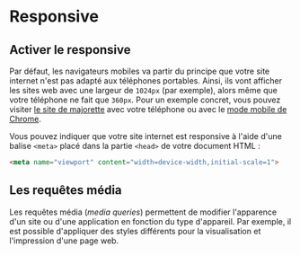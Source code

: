 # Responsive

## Activer le responsive

Par défaut, les navigateurs mobiles va partir du principe que votre site internet n'est pas adapté aux téléphones portables. Ainsi, ils vont afficher les sites web avec une largeur de `1024px` (par exemple), alors même que votre téléphone ne fait que `360px`. Pour un exemple concret, vous pouvez visiter [le site de majorette](https://www.majorette.com/fr/accueil/) avec votre téléphone ou avec le [mode mobile de Chrome](https://developers.google.com/web/tools/chrome-devtools/device-mode/#viewport).

Vous pouvez indiquer que votre site internet est responsive à l'aide d'une balise `<meta>` placé dans la partie `<head>` de votre document HTML :

```html
<meta name="viewport" content="width=device-width,initial-scale=1">
```

## Les requêtes média

Les requêtes média (_media queries_) permettent de modifier l'apparence d'un site ou d'une application en fonction du type d'appareil. Par exemple, il est possible d'appliquer des styles différents pour la visualisation et l'impression d'une page web. 


<!--stackedit_data:
eyJoaXN0b3J5IjpbLTEzMzk4NDUxNTYsMTg0NjM0OTg5OCwtMT
QxODE5OTA3MSwxNzcyNDk1Mzk2LDExNDI1ODk5MjEsLTMzNDk2
MjE2XX0=
-->